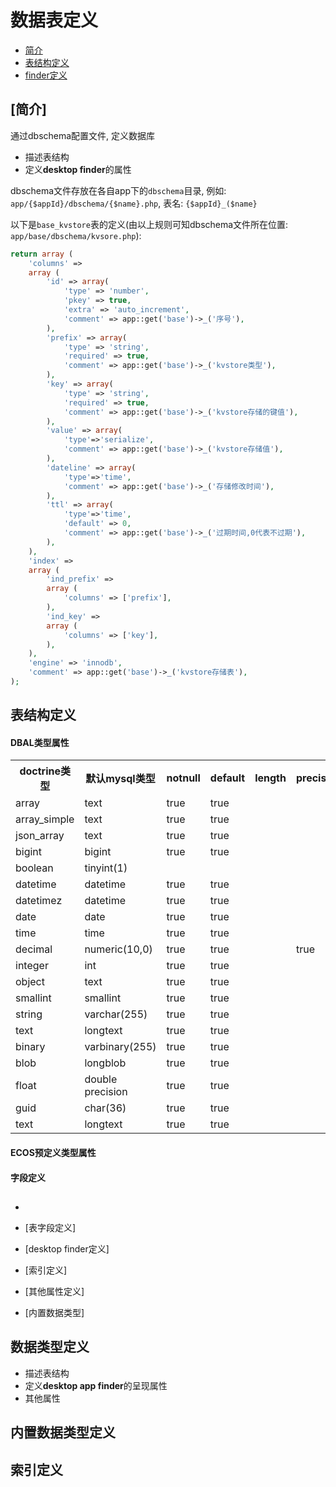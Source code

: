 # 数据表定义

- [简介](#introduction)
- [表结构定义](#table-define)
- [finder定义](#finder-define)

<a name="introduction"></a>
## [简介]
  通过dbschema配置文件, 定义数据库

  - 描述表结构
  - 定义**desktop finder**的属性

dbschema文件存放在各自app下的`dbschema`目录, 例如: `app/{$appId}/dbschema/{$name}.php`, 表名: `{$appId}_($name}`

以下是`base_kvstore`表的定义(由以上规则可知dbschema文件所在位置: `app/base/dbschema/kvsore.php`):

```php
return array (
    'columns' => 
    array (
        'id' => array(
            'type' => 'number',
            'pkey' => true,
            'extra' => 'auto_increment',
            'comment' => app::get('base')->_('序号'),
        ),
        'prefix' => array(
            'type' => 'string',
            'required' => true,
            'comment' => app::get('base')->_('kvstore类型'),
        ),
        'key' => array(
            'type' => 'string',
            'required' => true,
            'comment' => app::get('base')->_('kvstore存储的键值'),
        ),
        'value' => array(
            'type'=>'serialize',
            'comment' => app::get('base')->_('kvstore存储值'),
        ),
        'dateline' => array(
            'type'=>'time',
            'comment' => app::get('base')->_('存储修改时间'),
        ),
        'ttl' => array(
            'type'=>'time',
            'default' => 0,
            'comment' => app::get('base')->_('过期时间,0代表不过期'),
        ),
    ),
    'index' => 
    array (
        'ind_prefix' => 
        array (
            'columns' => ['prefix'],
        ),
        'ind_key' => 
        array (
            'columns' => ['key'],
        ),
    ),
    'engine' => 'innodb',
    'comment' => app::get('base')->_('kvstore存储表'),
);
```

<a name="table-define"></a>
## 表结构定义

#### DBAL类型属性
<table width="100%">
    <tr>
        <th>doctrine类型</th>
        <th>默认mysql类型</td>
        <th>notnull</th>
        <th>default</th>
        <th>length</th>
        <th>precision</th>
        <th>scale</th>
        <th>autoincrement</th>
        <th>unsigned</th>
        <th>fixed</th>
    </tr>
    <tr>
        <td>array</td>
        <td>text</td>
        <td>true</td>
        <td>true</td>
        <td></td>
        <td></td>        
        <td></td>
        <td></td>
        <td></td>
        <td></td>
    </tr>
    <tr>
        <td>array_simple</td>
        <td>text</td>
        <td>true</td>
        <td>true</td>
        <td></td>
        <td></td>        
        <td></td>
        <td></td>
        <td></td>
        <td></td>
    </tr>
    <tr>
        <td>json_array</td>
        <td>text</td>
        <td>true</td>
        <td>true</td>
        <td></td>
        <td></td>        
        <td></td>
        <td></td>
        <td></td>
        <td></td>
    </tr>
    <tr>
        <td>bigint</td>
        <td>bigint</td>
        <td>true</td>
        <td>true</td>
        <td></td>
        <td></td>
        <td></td>
        <td>true</td>
        <td>true</td>
        <td></td>
    </tr>
    <tr>
        <td>boolean</td>
        <td>tinyint(1)</td>
        <td></td>
        <td></td>
        <td></td>
        <td></td>
        <td></td>
        <td></td>
        <td></td>
        <td></td>
    </tr>
    <tr>
        <td>datetime</td>
        <td>datetime</td>
        <td>true</td>
        <td>true</td>
        <td></td>
        <td></td>
        <td></td>
        <td></td>
        <td></td>
        <td></td>
    </tr>
    <tr>
        <td>datetimez</td>
        <td>datetime</td>
        <td>true</td>
        <td>true</td>
        <td></td>
        <td></td>
        <td></td>
        <td></td>
        <td></td>
        <td></td>
    </tr>
    <tr>
        <td>date</td>
        <td>date</td>
        <td>true</td>
        <td>true</td>
        <td></td>
        <td></td>
        <td></td>
        <td></td>
        <td></td>
        <td></td>
    </tr>
    <tr>
        <td>time</td>
        <td>time</td>
        <td>true</td>
        <td>true</td>
        <td></td>
        <td></td>
        <td></td>
        <td></td>
        <td></td>
        <td></td>
    </tr>
    <tr>
        <td>decimal</td>
        <td>numeric(10,0)</td>
        <td>true</td>
        <td>true</td>
        <td></td>
        <td>true</td>
        <td>true</td>
        <td></td>
        <td></td>
        <td></td>
    </tr>    
    <tr>
        <td>integer</td>
        <td>int</td>
        <td>true</td>
        <td>true</td>
        <td></td>
        <td></td>
        <td></td>
        <td>true</td>
        <td>true</td>
        <td></td>
    </tr>
    <tr>
        <td>object</td>
        <td>text</td>
        <td>true</td>
        <td>true</td>
        <td></td>
        <td></td>
        <td></td>
        <td></td>
        <td></td>
        <td></td>
    </tr>
    <tr>
        <td>smallint</td>
        <td>smallint</td>
        <td>true</td>
        <td>true</td>
        <td></td>
        <td></td>
        <td></td>
        <td>true</td>
        <td>true</td>
        <td></td>
    </tr>
    <tr>
        <td>string</td>
        <td>varchar(255)</td>
        <td>true</td>
        <td>true</td>
        <td></td>
        <td></td>
        <td></td>
        <td></td>
        <td></td>
        <td>true</td>
    </tr>
    <tr>
        <td>text</td>
        <td>longtext</td>
        <td>true</td>
        <td>true</td>
        <td></td>
        <td></td>
        <td></td>
        <td></td>
        <td></td>
        <td></td>
    </tr>
    <tr>
        <td>binary</td>
        <td>varbinary(255)</td>
        <td>true</td>
        <td>true</td>
        <td></td>
        <td></td>
        <td></td>
        <td></td>
        <td></td>
        <td>true</td>
    </tr>
    <tr>
        <td>blob</td>
        <td>longblob</td>
        <td>true</td>
        <td>true</td>
        <td></td>
        <td></td>
        <td></td>
        <td></td>
        <td></td>
        <td></td>
    </tr>
    <tr>
        <td>float</td>
        <td>double precision</td>
        <td>true</td>
        <td>true</td>
        <td></td>
        <td></td>
        <td></td>
        <td></td>
        <td></td>
        <td></td>
    </tr>
    <tr>
        <td>guid</td>
        <td>char(36)</td>
        <td>true</td>
        <td>true</td>
        <td></td>
        <td></td>
        <td></td>
        <td></td>
        <td></td>
        <td></td>
    </tr>
    <tr>
        <td>text</td>
        <td>longtext</td>
        <td>true</td>
        <td>true</td>
        <td></td>
        <td></td>
        <td></td>
        <td></td>
        <td></td>
        <td></td>
    </tr>    
</table>


#### ECOS预定义类型属性

#### 字段定义


## 
- 
- [表字段定义]

  
- [desktop finder定义]
- [索引定义]
- [其他属性定义]
- [内置数据类型] 

## 数据类型定义
- 描述表结构
- 定义**desktop app finder**的呈现属性
- 其他属性


## 内置数据类型定义

## 索引定义


